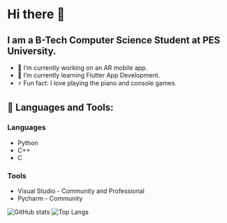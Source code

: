 # Hi there 👋

## I am a B-Tech Computer Science Student at PES University.

- 🔭 I’m currently working on an AR mobile app.
- 🌱 I’m currently learning Flutter App Development.
- ⚡ Fun fact: I love playing the piano and console games.

## 🧰 Languages and Tools:
### Languages
- Python
- C++
- C

### Tools
- Visual Studio - Community and Professional
- Pycharm - Community

![GitHub stats](https://github-readme-stats.vercel.app/api?username=Manab784&show_icons=true&theme=tokyonight)
    ![Top Langs](https://github-readme-stats.vercel.app/api/top-langs/?username=Manab784&theme=tokyonight)
